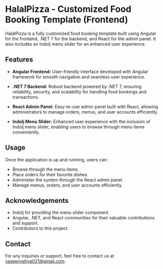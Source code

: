 # HalalPizza - Customized Food Booking Template (Frontend)

HalalPizza is a fully customized food booking template built using Angular for the frontend, .NET 7 for the backend, and React for the admin panel. It also includes an Indolj menu slider for an enhanced user experience.

## Features

- **Angular Frontend:** User-friendly interface developed with Angular framework for smooth navigation and seamless user experience.
  
- **.NET 7 Backend:** Robust backend powered by .NET 7, ensuring reliability, security, and scalability for handling food bookings and transactions.

- **React Admin Panel:** Easy-to-use admin panel built with React, allowing administrators to manage orders, menus, and user accounts efficiently.

- **Indolj Menu Slider:** Enhanced user experience with the inclusion of Indolj menu slider, enabling users to browse through menu items conveniently.


## Usage

Once the application is up and running, users can:

- Browse through the menu items.
- Place orders for their favorite dishes.
- Administer the system through the React admin panel.
- Manage menus, orders, and user accounts efficiently.


## Acknowledgements

- Indolj for providing the menu slider component.
- Angular, .NET, and React communities for their valuable contributions and support.
- Contributors to this project.

## Contact

For any inquiries or support, feel free to contact us at [yaseenyahya021@gmail.com](mailto:yaseenyahya021@gmail.com).
